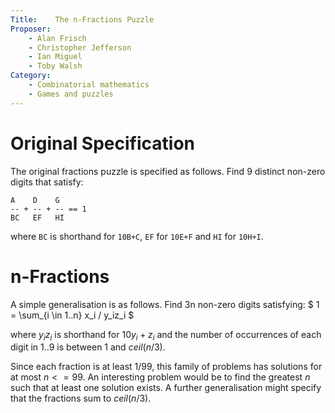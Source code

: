 ```yaml
---
Title:    The n-Fractions Puzzle
Proposer: 
    - Alan Frisch
    - Christopher Jefferson
    - Ian Miguel
    - Toby Walsh
Category: 
    - Combinatorial mathematics
    - Games and puzzles
---
```




# Original Specification

The original fractions puzzle is specified as follows. Find 9 distinct non-zero digits that satisfy:

```
A    D    G
-- + -- + -- == 1
BC   EF   HI
```

where `BC` is shorthand for `10B+C`, `EF` for `10E+F` and `HI` for `10H+I`.


# n-Fractions

A simple generalisation is as follows. Find 3n non-zero digits satisfying: $ 1 = \sum_{i \in 1..n} x_i / y_iz_i $

where $y_iz_i$ is shorthand for $10y_i+z_i$ and the number of occurrences of each digit in $1..9$ is between $1$ and $ceil(n/3)$.

Since each fraction is at least $1/99$, this family of problems has solutions for at most $n <= 99$.
An interesting problem would be to find the greatest $n$ such that at least one solution exists.
A further generalisation might specify that the fractions sum to $ceil(n/3)$.

